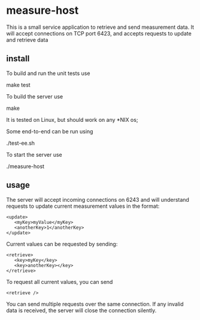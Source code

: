 

# measure-host

This is a small service application to retrieve and send measurement
data. It will accept connections on TCP port 6423, and accepts requests
to update and retrieve data

## install

To build and run the unit tests use

   make test

To build the server use

   make

It is tested on Linux, but should work on any \*NIX os; 

Some end-to-end can be run using

   ./test-ee.sh

To start the server use

   ./measure-host

## usage

The server will accept incoming connections on 6243 and will understand 
requests to update current measurement values  in the format:

    <update>
       <myKey>myValue</myKey>
       <anotherKey>1</anotherKey>
    </update>

Current values can be requested by sending:

    <retrieve>
       <key>myKey</key>
       <key>anotherKey></key>
    </retrieve>

To request all current values, you can send

    <retrieve />

You can send multiple requests over the same connection. If any invalid
data is received, the server will close the connection silently.

